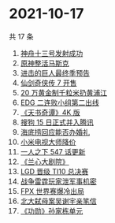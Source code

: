 # 2021-10-17

共 17 条

<!-- BEGIN -->
<!-- 最后更新时间 Sun Oct 17 2021 05:05:44 GMT+0800 (China Standard Time) -->

1. [神舟十三号发射成功](https://www.zhihu.com/search?q=神舟十三号)
1. [原神整活马斯克](https://www.zhihu.com/search?q=原神)
1. [进击的巨人最终季预告](https://www.zhihu.com/search?q=进击的巨人)
1. [仙剑奇侠传 7 开售](https://www.zhihu.com/search?q=仙剑奇侠传7)
1. [20 万黄金制千粒米扔黄浦江](https://www.zhihu.com/search?q=黄金米)
1. [EDG 二连败小组第二出线](https://www.zhihu.com/search?q=EDG)
1. [《天书奇谭》4K 版](https://www.zhihu.com/search?q=天书奇谭)
1. [搜狗 15 日正式并入腾讯](https://www.zhihu.com/search?q=搜狗)
1. [海底捞回应能否办婚礼](https://www.zhihu.com/search?q=海底捞)
1. [小米电视大师降价](https://www.zhihu.com/search?q=小米电视大师)
1. [一人之下 547 话更新](https://www.zhihu.com/search?q=一人之下)
1. [《兰心大剧院》](https://www.zhihu.com/search?q=兰心大剧院)
1. [LGD 晋级 TI10 总决赛](https://www.zhihu.com/search?q=LGD)
1. [战争雷霆玩家泄军事机密](https://www.zhihu.com/search?q=战争雷霆)
1. [FPX 世界赛爆冷出局](https://www.zhihu.com/search?q=FPX)
1. [北大弑母案吴谢宇亲笔信](https://www.zhihu.com/search?q=吴谢宇)
1. [《功勋》孙家栋单元](https://www.zhihu.com/search?q=功勋)

<!-- END -->
